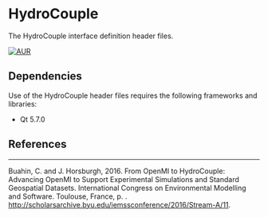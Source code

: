 # HydroCouple

The HydroCouple interface definition header files.

[![AUR](https://img.shields.io/aur/license/yaourt.svg)](https://github.com/HydroCouple/HydroCouple/blob/master/License.md)

## Dependencies

Use of the HydroCouple header files requires the following frameworks and libraries:

* Qt 5.7.0

## References
-------------------------------------
Buahin, C. and J. Horsburgh, 2016. From OpenMI to HydroCouple: Advancing OpenMI to Support Experimental Simulations and Standard Geospatial Datasets. International Congress on Environmental Modelling and Software. Toulouse, France, p. . http://scholarsarchive.byu.edu/iemssconference/2016/Stream-A/11.


